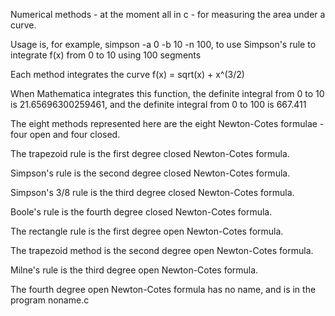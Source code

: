 <p>Numerical methods - at the moment all in c - for measuring the area under a curve.</p>
<p>Usage is, for example, simpson -a 0 -b 10 -n 100, to use Simpson's rule to integrate f(x) from 0 to 10 using 100 segments</p>
<p>Each method integrates the curve f(x) = sqrt(x) + x^(3/2)</p>
<p>When Mathematica integrates this function, the definite integral from 0 to 10 is 21.65696300259461, and the definite integral from 0 to 100 is 667.411</p>
<p>The eight methods represented here are the eight Newton-Cotes formulae - four open and four closed.</p>
<p>The trapezoid rule is the first degree closed Newton-Cotes formula.</p>
<p>Simpson's rule is the second degree closed Newton-Cotes formula.</p>
<p>Simpson's 3/8 rule is the third degree closed Newton-Cotes formula.</p>
<p>Boole's rule is the fourth degree closed Newton-Cotes formula.</p>
<p>The rectangle rule is the first degree open Newton-Cotes formula.</p>
<p>The trapezoid method is the second degree open Newton-Cotes formula.</p>
<p>Milne's rule is the third degree open Newton-Cotes formula.</p>
<p>The fourth degree open Newton-Cotes formula has no name, and is in the program noname.c</p>
